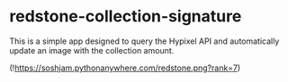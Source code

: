 # redstone-collection-signature

This is a simple app designed to query the Hypixel API and automatically update an image
with the collection amount.

(!https://soshjam.pythonanywhere.com/redstone.png?rank=7)